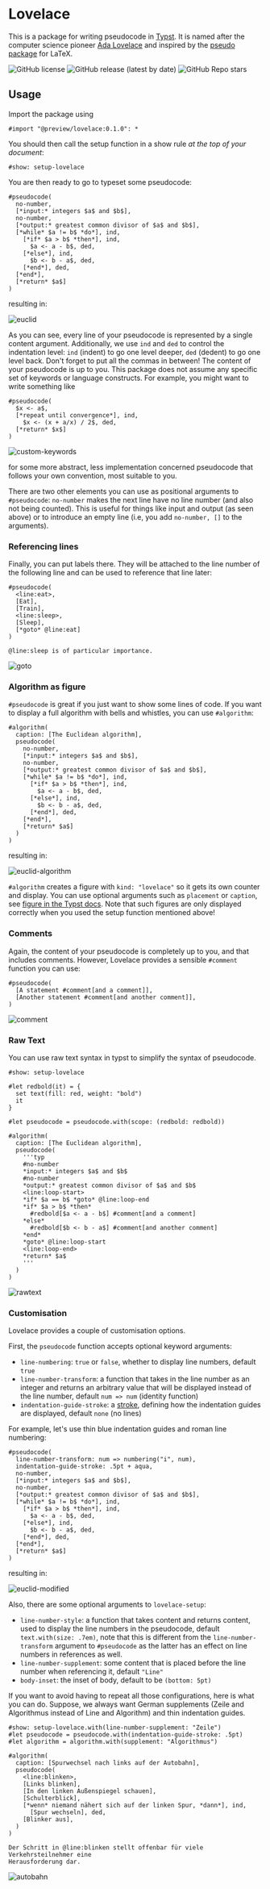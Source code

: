 # Lovelace
This is a package for writing pseudocode in [Typst](https://typst.app/).
It is named after the computer science pioneer
[Ada Lovelace](https://en.wikipedia.org/wiki/Ada_Lovelace) and inspired by the
[pseudo package](https://ctan.org/pkg/pseudo) for LaTeX.

![GitHub license](https://img.shields.io/github/license/andreasKroepelin/lovelace)
![GitHub release (latest by date)](https://img.shields.io/github/v/release/andreasKroepelin/lovelace)
![GitHub Repo stars](https://img.shields.io/github/stars/andreasKroepelin/lovelace)

## Usage
Import the package using
```typ
#import "@preview/lovelace:0.1.0": *
```
You should then call the setup function in a show rule _at the top of your
document_:
```typ
#show: setup-lovelace
```
You are then ready to go to typeset some pseudocode:
```typ
#pseudocode(
  no-number,
  [*input:* integers $a$ and $b$],
  no-number,
  [*output:* greatest common divisor of $a$ and $b$],
  [*while* $a != b$ *do*], ind,
    [*if* $a > b$ *then*], ind,
      $a <- a - b$, ded,
    [*else*], ind,
      $b <- b - a$, ded,
    [*end*], ded,
  [*end*],
  [*return* $a$]
)
```
resulting in:

![euclid](examples/euclid.png)

As you can see, every line of your pseudocode is represented by a single content
argument.
Additionally, we use `ind` and `ded` to control the indentation level:
`ind` (indent) to go one level deeper, `ded` (dedent) to go one level back.
Don't forget to put all the commas in between!
The content of your pseudocode is up to you.
This package does not assume any specific set of keywords or language constructs.
For example, you might want to write something like
```typ
#pseudocode(
  $x <- a$,
  [*repeat until convergence*], ind,
    $x <- (x + a/x) / 2$, ded,
  [*return* $x$]
)
```
![custom-keywords](examples/custom-keywords.png)

for some more abstract, less implementation concerned pseudocode that follows
your own convention, most suitable to you.

There are two other elements you can use as positional arguments to `#pseudocode`:
`no-number` makes the next line have no line number (and also not being counted).
This is useful for things like input and output (as seen above) or to introduce
an empty line (i.e, you add `no-number, []` to the arguments).

### Referencing lines
Finally, you can put labels there.
They will be attached to the line number of the following line and can be used
to reference that line later:
```typ
#pseudocode(
  <line:eat>,
  [Eat],
  [Train],
  <line:sleep>,
  [Sleep],
  [*goto* @line:eat]
)

@line:sleep is of particular importance.
```
![goto](examples/goto.png)


### Algorithm as figure
`#pseudocode` is great if you just want to show some lines of code.
If you want to display a full algorithm with bells and whistles, you can use
`#algorithm`:
```typ
#algorithm(
  caption: [The Euclidean algorithm],
  pseudocode(
    no-number,
    [*input:* integers $a$ and $b$],
    no-number,
    [*output:* greatest common divisor of $a$ and $b$],
    [*while* $a != b$ *do*], ind,
      [*if* $a > b$ *then*], ind,
        $a <- a - b$, ded,
      [*else*], ind,
        $b <- b - a$, ded,
      [*end*], ded,
    [*end*],
    [*return* $a$]
  )
)
```
resulting in:

![euclid-algorithm](examples/euclid-algorithm.png)

`#algorithm` creates a figure with `kind: "lovelace"` so it gets its own counter
and display.
You can use optional arguments such as `placement` or `caption`, see
[figure in the Typst docs](https://typst.app/docs/reference/meta/figure/#parameters).
Note that such figures are only displayed correctly when you used the setup
function mentioned above!

### Comments
Again, the content of your pseudocode is completely up to you, and that includes
comments.
However, Lovelace provides a sensible `#comment` function you can use:
```typ
#pseudocode(
  [A statement #comment[and a comment]],
  [Another statement #comment[and another comment]],
)
```
![comment](examples/comment.png)


### Raw Text
You can use raw text syntax in typst to simplify the syntax of pseudocode.


```typ
#show: setup-lovelace

#let redbold(it) = {
  set text(fill: red, weight: "bold")
  it
}

#let pseudocode = pseudocode.with(scope: (redbold: redbold))

#algorithm(
  caption: [The Euclidean algorithm],
  pseudocode(
    '''typ
    #no-number
    *input:* integers $a$ and $b$
    #no-number
    *output:* greatest common divisor of $a$ and $b$
    <line:loop-start>
    *if* $a == b$ *goto* @line:loop-end
    *if* $a > b$ *then*
      #redbold[$a <- a - b$] #comment[and a comment]
    *else*
      #redbold[$b <- b - a$] #comment[and another comment]
    *end*
    *goto* @line:loop-start
    <line:loop-end>
    *return* $a$
    '''
  )
)
```

![rawtext](examples/rawtext.png)


### Customisation
Lovelace provides a couple of customisation options.

First, the `pseudocode` function accepts optional keyword arguments:
- `line-numbering`: `true` or `false`, whether to display line numbers, default
  `true`
- `line-number-transform`: a function that takes in the line number as an integer
  and returns an arbitrary value that will be displayed instead of the line
  number, default `num => num` (identity function)
- `indentation-guide-stroke`: a
  [stroke](https://typst.app/docs/reference/visualize/line/#parameters-stroke),
  defining how the indentation guides are displayed, default `none` (no lines)

For example, let's use thin blue indentation guides and roman line numbering:
```typ
#pseudocode(
  line-number-transform: num => numbering("i", num),
  indentation-guide-stroke: .5pt + aqua,
  no-number,
  [*input:* integers $a$ and $b$],
  no-number,
  [*output:* greatest common divisor of $a$ and $b$],
  [*while* $a != b$ *do*], ind,
    [*if* $a > b$ *then*], ind,
      $a <- a - b$, ded,
    [*else*], ind,
      $b <- b - a$, ded,
    [*end*], ded,
  [*end*],
  [*return* $a$]
)
```
resulting in:

![euclid-modified](examples/euclid-modified.png)

Also, there are some optional arguments to `lovelace-setup`:
- `line-number-style`: a function that takes content and returns content, used
  to display the line numbers in the pseudocode, default `text.with(size: .7em)`,
  note that this is different from the `line-number-transform` argument to
  `#pseudocode` as the latter has an effect on line numbers in references as well.
- `line-number-supplement`: some content that is placed before the line number
  when referencing it, default `"Line"`
- `body-inset`: the inset of body, default to be `(bottom: 5pt)`

If you want to avoid having to repeat all those configurations, here is what
you can do.
Suppose, we always want German supplements (Zeile and Algorithmus instead of
Line and Algorithm) and thin indentation guides.
```typ
#show: setup-lovelace.with(line-number-supplement: "Zeile")
#let pseudocode = pseudocode.with(indentation-guide-stroke: .5pt)
#let algorithm = algorithm.with(supplement: "Algorithmus")

#algorithm(
  caption: [Spurwechsel nach links auf der Autobahn],
  pseudocode(
    <line:blinken>,
    [Links blinken],
    [In den linken Außenspiegel schauen],
    [Schulterblick],
    [*wenn* niemand nähert sich auf der linken Spur, *dann*], ind,
      [Spur wechseln], ded,
    [Blinker aus],
  )
)

Der Schritt in @line:blinken stellt offenbar für viele Verkehrsteilnehmer eine
Herausforderung dar.
```
![autobahn](examples/autobahn.png)
